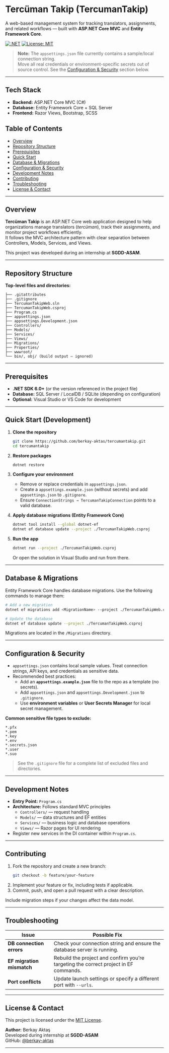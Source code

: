 # Tercüman Takip (TercumanTakip)

A web-based management system for tracking translators, assignments, and related workflows — built with **ASP.NET Core MVC** and **Entity Framework Core**.

[![.NET](https://img.shields.io/badge/.NET-6.0+-blue.svg)](https://dotnet.microsoft.com/)
[![License: MIT](https://img.shields.io/badge/License-MIT-yellow.svg)](LICENSE)

> **Note:** The `appsettings.json` file currently contains a sample/local connection string.  
> Move all real credentials or environment-specific secrets out of source control. See the [Configuration & Security](#configuration--security) section below.

---

## Tech Stack
- **Backend:** ASP.NET Core MVC (C#)
- **Database:** Entity Framework Core + SQL Server
- **Frontend:** Razor Views, Bootstrap, SCSS

## Table of Contents
- [Overview](#overview)
- [Repository Structure](#repository-structure)
- [Prerequisites](#prerequisites)
- [Quick Start](#quick-start)
- [Database & Migrations](#database--migrations)
- [Configuration & Security](#configuration--security)
- [Development Notes](#development-notes)
- [Contributing](#contributing)
- [Troubleshooting](#troubleshooting)
- [License & Contact](#license--contact)

---

## Overview

**Tercüman Takip** is an ASP.NET Core web application designed to help organizations manage translators (*tercüman*), track their assignments, and monitor project workflows efficiently.  
It follows the MVC architecture pattern with clear separation between Controllers, Models, Services, and Views.

This project was developed during an internship at **SGDD-ASAM**.

---

## Repository Structure

**Top-level files and directories:**
```
├── .gitattributes
├── .gitignore
├── TercumanTakipWeb.sln
├── TercumanTakipWeb.csproj
├── Program.cs
├── appsettings.json
├── appsettings.Development.json
├── Controllers/
├── Models/
├── Services/
├── Views/
├── Migrations/
├── Properties/
├── wwwroot/
└── bin/, obj/ (build output — ignored)
```

---

## Prerequisites

- **.NET SDK 6.0+** (or the version referenced in the project file)
- **Database:** SQL Server / LocalDB / SQLite (depending on configuration)
- **Optional:** Visual Studio or VS Code for development

---

## Quick Start (Development)

1. **Clone the repository**
   ```bash
   git clone https://github.com/berkay-aktas/tercumantakip.git
   cd tercumantakip
   ```

2. **Restore packages**
   ```bash
   dotnet restore
   ```

3. **Configure your environment**
   - Remove or replace credentials in `appsettings.json`.
   - Create a `appsettings.example.json` (without secrets) and add `appsettings.json` to `.gitignore`.
   - Ensure `ConnectionStrings → TercumanTakipConnection` points to a valid database.

4. **Apply database migrations (Entity Framework Core)**
   ```bash
   dotnet tool install --global dotnet-ef
   dotnet ef database update --project ./TercumanTakipWeb.csproj
   ```

5. **Run the app**
   ```bash
   dotnet run --project ./TercumanTakipWeb.csproj
   ```
   Or open the solution in Visual Studio and run from there.

---

## Database & Migrations

Entity Framework Core handles database migrations. Use the following commands to manage them:

```bash
# Add a new migration
dotnet ef migrations add <MigrationName> --project ./TercumanTakipWeb.csproj

# Update the database
dotnet ef database update --project ./TercumanTakipWeb.csproj
```

Migrations are located in the `/Migrations` directory.

---

## Configuration & Security

- `appsettings.json` contains local sample values. Treat connection strings, API keys, and credentials as sensitive data.
- Recommended best practices:
  - Add an **`appsettings.example.json`** file to the repo as a template (no secrets).
  - Add `appsettings.json` and `appsettings.Development.json` to `.gitignore`.
  - Use **environment variables** or **User Secrets Manager** for local secret management.

**Common sensitive file types to exclude:**
```
*.pfx
*.pem
*.key
*.env
*.secrets.json
*.user
*.suo
```

> See the `.gitignore` file for a complete list of excluded files and directories.

---

## Development Notes

- **Entry Point:** `Program.cs`
- **Architecture:** Follows standard MVC principles
  - `Controllers/` — request handling
  - `Models/` — data structures and EF entities
  - `Services/` — business logic and database operations
  - `Views/` — Razor pages for UI rendering
- Register new services in the DI container within `Program.cs`.

---

## Contributing

1. Fork the repository and create a new branch:
   ```bash
   git checkout -b feature/your-feature
   ```
2. Implement your feature or fix, including tests if applicable.
3. Commit, push, and open a pull request with a clear description.

Include migration steps if your changes affect the data model.

---

## Troubleshooting

| Issue | Possible Fix |
|-------|---------------|
| **DB connection errors** | Check your connection string and ensure the database server is running. |
| **EF migration mismatch** | Rebuild the project and confirm you’re targeting the correct project in EF commands. |
| **Port conflicts** | Update launch settings or specify a different port with `--urls`. |

---

## License & Contact

This project is licensed under the [MIT License](LICENSE).

**Author:** Berkay Aktaş  
Developed during internship at **SGDD-ASAM**  
GitHub: [@berkay-aktas](https://github.com/berkay-aktas)

---
